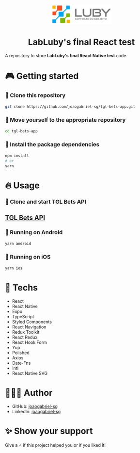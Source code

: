 <div align="center">
  <img src="./assets/luby-logo.png" width="200" />
  <h1>LabLuby's final React test</h1>
</div>

A repository to store **LabLuby's final React Native test** code.

# 🎮 Getting started

<h3 style="font-size: 18px;">🧬 Clone this repository</h3>

```bash
git clone https://github.com/joaogabriel-sg/tgl-bets-app.git
```

<h3 style="font-size: 18px;">📂 Move yourself to the appropriate repository</h3>

```bash
cd tgl-bets-app
```

<h3 style="font-size: 18px;">🎉 Install the package dependencies</h3>

```bash
npm install
# or
yarn
```

# 🔥 Usage

<h3 style="font-size: 18px;">🧬 Clone and start TGL Bets API</h3>

## [TGL Bets API](https://github.com/lubysoftware/LAB_TGL_API)

<h3 style="font-size: 18px;">🤖 Running on Android</h3>

```bash
yarn android
```

<h3 style="font-size: 18px;">🍎 Running on iOS</h3>

```bash
yarn ios
```

# 🚀 Techs

- React
- React Native
- Expo
- TypeScript
- Styled Components
- React Navigation
- Redux Toolkit
- React Redux
- React Hook Form
- Yup
- Polished
- Axios
- Date-Fns
- Intl
- React Native SVG

# 👨🏻‍💻 Author

- GitHub: [joaogabriel-sg](https://github.com/joaogabriel-sg)
- LinkedIn: [joaogabriel-sg](https://www.linkedin.com/in/joaogabriel-sg/)

# ✨ Show your support

Give a ⭐ if this project helped you or if you liked it!
